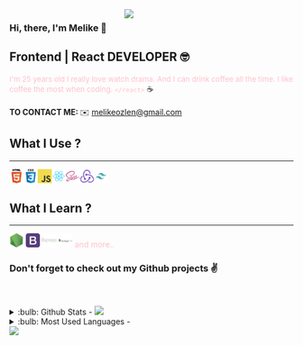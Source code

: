 <img width="300px" align="right" height="" src="https://media.giphy.com/media/giKklFontfveZrNXjz/giphy.gif">

### Hi, there, I'm Melike :wave:

## Frontend | React DEVELOPER  :nerd_face:

<font color="pink" font-weight="bold" size="2px" style="italic"> I'm 25 years old I really love watch drama. And I can drink coffee all the time. I like coffee the most when coding.  `</react>`</font> :coffee:
<br>
<br>
<font style="font-weight:bold"> TO CONTACT ME: </font> :envelope: melikeozlen@gmail.com</font>



## What I Use ?
<hr> 
<img height="25" width="25" alt="html" src="https://raw.githubusercontent.com/github/explore/80688e429a7d4ef2fca1e82350fe8e3517d3494d/topics/html/html.png"><img height="25" width="25" alt="css" src="https://raw.githubusercontent.com/github/explore/80688e429a7d4ef2fca1e82350fe8e3517d3494d/topics/css/css.png"><img height="25" width="25" alt="javascript" src="https://raw.githubusercontent.com/github/explore/80688e429a7d4ef2fca1e82350fe8e3517d3494d/topics/javascript/javascript.png"><img height="25" width="25" alt="react js" src="https://raw.githubusercontent.com/github/explore/80688e429a7d4ef2fca1e82350fe8e3517d3494d/topics/react/react.png"><img height="25" width="25" alt="Sass" src="https://raw.githubusercontent.com/github/explore/80688e429a7d4ef2fca1e82350fe8e3517d3494d/topics/sass/sass.png"><img height="25" width="25" alt="Redux" src="https://raw.githubusercontent.com/github/explore/80688e429a7d4ef2fca1e82350fe8e3517d3494d/topics/redux/redux.png"><img height="25" width="25" alt="Tailwind" src="https://raw.githubusercontent.com/github/explore/80688e429a7d4ef2fca1e82350fe8e3517d3494d/topics/tailwind/tailwind.png">

<br>

## What I Learn ?
<hr> 
<img height="25" width="25" style="display:inline-block;" alt="node js" src="https://raw.githubusercontent.com/github/explore/80688e429a7d4ef2fca1e82350fe8e3517d3494d/topics/nodejs/nodejs.png">
<img height="25" width="25" alt="bootstrap" src="https://raw.githubusercontent.com/github/explore/80688e429a7d4ef2fca1e82350fe8e3517d3494d/topics/bootstrap/bootstrap.png">
<img height="25" width="25" alt="express js" src="https://raw.githubusercontent.com/github/explore/80688e429a7d4ef2fca1e82350fe8e3517d3494d/topics/express/express.png">
<img height="25" width="25" alt="mongo db" src="https://raw.githubusercontent.com/github/explore/80688e429a7d4ef2fca1e82350fe8e3517d3494d/topics/mongodb/mongodb.png">
<font color="pink"> and more.. </font>

<br>

###  Don't forget to check out my Github projects :v:
<br>
<br>
<details>
<summary>
:bulb: Github Stats -
<img src="https://github-readme-stats.vercel.app/api?username=melikeozlen&theme=dracula">
</summary>
</details>

<details>
<summary>
:bulb: Most Used Languages - <br>
<img src="https://github-readme-stats.vercel.app/api/top-langs/?username=melikeozlen&theme=dracula&layout=compact">
</summary>
</details>




